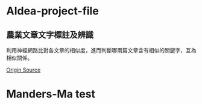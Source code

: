 # AIdea-project-file

## 農業文章文字標註及辨識
利用神經網路比對各文章的相似度，進而判斷哪兩篇文章含有相似的關鍵字，互為相似關係。

[Origin Source](https://aidea-web.tw/topic/de144f63-cd15-40b8-81e6-82db5636d598?focus=intro)

# Manders-Ma test